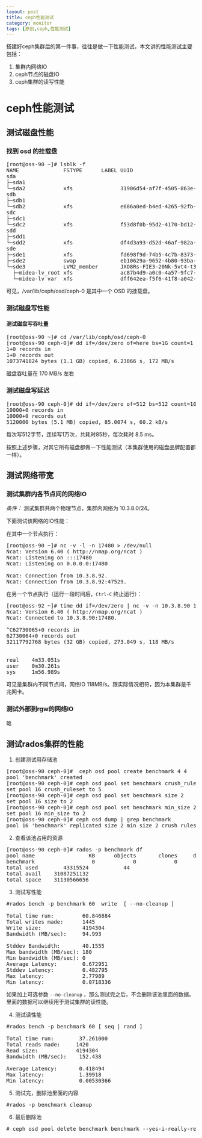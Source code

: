 ```yaml
---
layout: post
title: ceph性能测试
category: monitor
tags: [原创,ceph,性能测试]
---
```


搭建好ceph集群后的第一件事，往往是做一下性能测试，本文讲的性能测试主要包括：
1. 集群内网络IO
2. ceph节点的磁盘IO
3. ceph集群的读写性能

# ceph性能测试

## 测试磁盘性能
### 找到 osd 的挂载盘
<pre>
[root@oss-90 ~]# lsblk -f
NAME              FSTYPE      LABEL UUID                                   MOUNTPOINT
sda                                                                        
├─sda1                                                                     
└─sda2            xfs               31906d54-af7f-4505-863e-40d743f36d95   /var/lib/ceph/osd/ceph-0
sdb                                                                        
├─sdb1                                                                     
└─sdb2            xfs               e686a0ed-b4ed-4265-92fb-68dba1515974   /var/lib/ceph/osd/ceph-1
sdc                                                                        
├─sdc1                                                                     
└─sdc2            xfs               f53d8f0b-95d2-4170-bd12-721c646ab66a   /var/lib/ceph/osd/ceph-2
sdd                                                                        
├─sdd1                                                                     
└─sdd2            xfs               df4d3a93-d52d-46af-982a-db92494b16a1   /var/lib/ceph/osd/ceph-3
sde                                                                        
├─sde1            xfs               fd698f9d-74b5-4c7b-8373-95a16eb45f9e   /boot
├─sde2            swap              eb10629a-9652-4b80-93ba-8760b89adbc0   [SWAP]
└─sde3            LVM2_member       JXO8Rs-FIE3-20Nk-5vt4-t3n8-m702-ligOd7 
  ├─midea-lv_root xfs               ac87b4d9-a0c0-4a57-9fc7-345bb321dacc   /
  └─midea-lv_var  xfs               dff642ea-f5f6-41f8-a042-260c549322a5   /var
</pre>
      
可见，/var/lib/ceph/osd/ceph-0 是其中一个 OSD 的挂载盘。

### 测试磁盘写性能
#### 测试磁盘写吞吐量
<pre>
[root@oss-90 ~]# cd /var/lib/ceph/osd/ceph-0
[root@oss-90 ceph-0]# dd if=/dev/zero of=here bs=1G count=1 oflag=direct
1+0 records in
1+0 records out
1073741824 bytes (1.1 GB) copied, 6.23866 s, 172 MB/s
</pre>

磁盘吞吐量在 170 MB/s 左右
 
### 测试磁盘写延迟
<pre>
[root@oss-90 ceph-0]# dd if=/dev/zero of=512 bs=512 count=10000 oflag=direct
10000+0 records in
10000+0 records out
5120000 bytes (5.1 MB) copied, 85.0074 s, 60.2 kB/s
</pre>
    
每次写512字节，连续写1万次，共耗时85秒，每次耗时 8.5 ms。

按照上述步骤，对其它所有磁盘都做一下性能测试（本集群使用的磁盘品牌配置都一样）。


## 测试网络带宽
### 测试集群内各节点间的网络IO
*条件：* 测试集群共两个物理节点，集群内网络为 10.3.8.0/24。

下面测试该网络的IO性能：

在其中一个节点执行：
<pre>
[root@oss-90 ~]# nc -v -l -n 17480 > /dev/null
Ncat: Version 6.40 ( http://nmap.org/ncat )
Ncat: Listening on :::17480
Ncat: Listening on 0.0.0.0:17480

Ncat: Connection from 10.3.8.92.
Ncat: Connection from 10.3.8.92:47529.
</pre>
    
在另一个节点执行（运行一段时间后，``Ctrl-C`` 终止运行）：
<pre>
[root@oss-92 ~]# time dd if=/dev/zero | nc -v -n 10.3.8.90 17480  
Ncat: Version 6.40 ( http://nmap.org/ncat )
Ncat: Connected to 10.3.8.90:17480.

^C62730065+0 records in
62730064+0 records out
32117792768 bytes (32 GB) copied, 273.049 s, 118 MB/s


real    4m33.051s
user    0m30.261s
sys     1m56.989s
</pre>

可见是集群内不同节点间，网络IO 118MB/s。跟实际情况相符，因为本集群是千兆网卡。


### 测试外部到rgw的网络IO
略


## 测试rados集群的性能

1. 创建测试用存储池

<pre>
[root@oss-90 ceph-0]#  ceph osd pool create benchmark 4 4
pool 'benchmark' created
[root@oss-90 ceph-0]# ceph osd pool set benchmark crush_ruleset 5
set pool 16 crush_ruleset to 5
[root@oss-90 ceph-0]# ceph osd pool set benchmark size 2
set pool 16 size to 2
[root@oss-90 ceph-0]# ceph osd pool set benchmark min_size 2
set pool 16 min_size to 2
[root@oss-90 ceph-0]# ceph osd dump | grep benchmark
pool 16 'benchmark' replicated size 2 min_size 2 crush_ruleset 5 object_hash rjenkins pg_num 4 pgp_num 4 last_change 107 flags hashpspool stripe_width 0
</pre>
    
    
2. 查看该池占用的资源

<pre>
[root@oss-90 ceph-0]# rados -p benchmark df
pool name                 KB      objects       clones     degraded      unfound           rd        rd KB           wr        wr KB
benchmark                  0            0            0            0           0            0            0            0            0
total used        43315524           44
total avail    31087251132
total space    31130566656
</pre>
      
      
3. 测试写性能

<pre>
#rados bench -p benchmark 60  write  [ --no-cleanup ]

Total time run:         60.846884
Total writes made:      1445
Write size:             4194304
Bandwidth (MB/sec):     94.993 

Stddev Bandwidth:       40.1555
Max bandwidth (MB/sec): 180
Min bandwidth (MB/sec): 0
Average Latency:        0.672951
Stddev Latency:         0.482795
Max latency:            2.77989
Min latency:            0.0718336
</pre>
    
    
如果加上可选参数 ``--no-cleanup`` ，那么测试完之后，不会删除该池里面的数据。里面的数据可以继续用于测试集群的读性能。

4. 测试读性能

<pre>
#rados bench -p benchmark 60 [ seq | rand ]

Total time run:        37.261000
Total reads made:     1420
Read size:            4194304
Bandwidth (MB/sec):    152.438 

Average Latency:       0.418494
Max latency:           1.39918
Min latency:           0.00530366
</pre>

5. 测试完，删除池里面的内容

<pre>
#rados -p benchmark cleanup
</pre>

6. 最后删除池
<pre>
# ceph osd pool delete benchmark benchmark --yes-i-really-really-mean-it
</pre>
    
    
